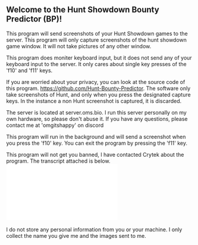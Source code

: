 ## Welcome to the Hunt Showdown Bounty Predictor (BP)!
          
This program will send screenshots of your Hunt Showdown games to the server.
This program will only capture screenshots of the hunt showdown game window.
It will not take pictures of any other window.

This program does moniter keyboard input, but it does not send any of your keyboard input to the server.
It only cares about single key presses of the 'f10' and 'f11' keys.

If you are worried about your privacy, you can look at the source code of this program.
https://github.com/Hunt-Bounty-Predictor. The software only take screenshots of Hunt, and only when you
press the designated capture keys. In the instance a non Hunt screenshot is captured, it is discarded.

The server is located at server.oms.bio.
I run this server personally on my own hardware, so please don't abuse it.
If you have any questions, please contact me at 'omgitshappy' on discord

This program will run in the background and will send a screenshot when you press the 'f10' key.
You can exit the program by pressing the 'f11' key.

This program will not get you banned, I have contacted Crytek about the program. The transcript attached is below.
![Crytek Support Transcript](profile/Hunt_Showdown_Screenshots.pdf)

I do not store any personal information from you or your machine. I only collect the name you give me and the images sent to me.
